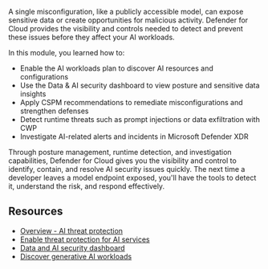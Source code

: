 A single misconfiguration, like a publicly accessible model, can expose sensitive data or create opportunities for malicious activity. Defender for Cloud provides the visibility and controls needed to detect and prevent these issues before they affect your AI workloads.

In this module, you learned how to:

- Enable the AI workloads plan to discover AI resources and configurations
- Use the Data & AI security dashboard to view posture and sensitive data insights
- Apply CSPM recommendations to remediate misconfigurations and strengthen defenses
- Detect runtime threats such as prompt injections or data exfiltration with CWP
- Investigate AI-related alerts and incidents in Microsoft Defender XDR

Through posture management, runtime detection, and investigation capabilities, Defender for Cloud gives you the visibility and control to identify, contain, and resolve AI security issues quickly. The next time a developer leaves a model endpoint exposed, you'll have the tools to detect it, understand the risk, and respond effectively.

## Resources

- [Overview - AI threat protection](/azure/defender-for-cloud/ai-threat-protection)
- [Enable threat protection for AI services](/azure/defender-for-cloud/ai-onboarding)
- [Data and AI security dashboard](/azure/defender-for-cloud/data-aware-security-dashboard-overview)
- [Discover generative AI workloads](/azure/defender-for-cloud/identify-ai-workload-model)
